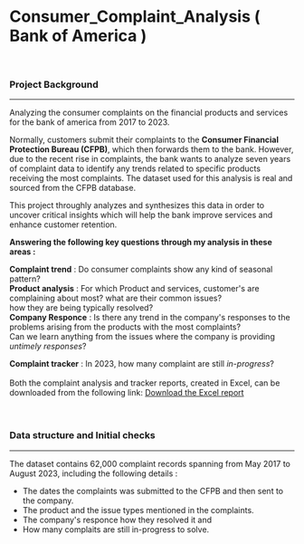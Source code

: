 # Consumer_Complaint_Analysis ( Bank of America )
<br/> 
<h3>Project Background</h3> 
<hr>
Analyzing the consumer complaints on the financial products and services for the bank of america from 2017 to 2023. 

Normally, customers submit their complaints to the **Consumer Financial Protection Bureau (CFPB)**, which then forwards them to the bank. However, due to the recent rise in complaints, the bank wants to analyze seven years of complaint data to identify any trends related to specific products receiving the most complaints.  The dataset used for this analysis is real and sourced from the CFPB database.<br/> 

This project throughly analyzes and synthesizes this data in order to uncover critical insights which will help the bank improve services and enhance customer retention.

**Answering the following key questions through my analysis in these areas :** <br/> 

**Complaint trend** : Do consumer complaints show any kind of seasonal pattern?<br/> 
**Product analysis** : For which Product and services, customer's are complaining about most? what are their common issues?<br/> 
how they are being typically resolved?<br/> 
**Company Responce** : Is there any trend in the company's responses to the problems arising from the products with the most complaints?<br/> 
Can we learn anything from the issues where the company is providing *untimely responses*?

**Complaint tracker** : In 2023, how many complaint are still *in-progress*?<br/>  
Both the complaint analysis and tracker reports, created in Excel, can be downloaded from the following link: [Download the Excel report](https://github.com/arghanilhub/Customer_Complaint_Analysis/blob/main/Financial_Consumer_Complaints.xlsx) 
<br/> 
<br/> 
<br/> 

<h3>Data structure and Initial checks</h3> 
<hr> 
The dataset contains 62,000 complaint records spanning from May 2017 to August 2023, including the following details :<br/> 

* The dates the complaints was submitted to the CFPB and then sent to the company.<br/> 
* The product and the issue types mentioned in the complaints.<br/>  
* The company's responce how they resolved it and<br/>  
* How many complaits are still in-progress to solve. 
